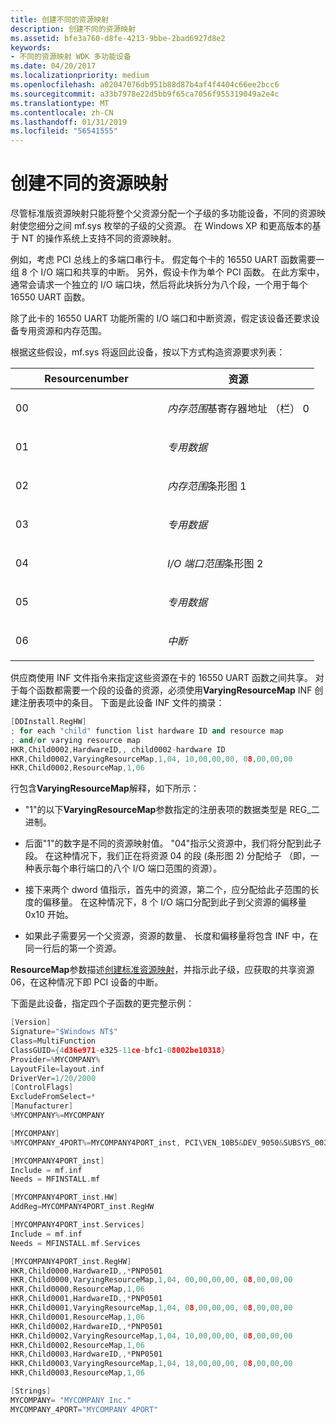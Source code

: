 ```yaml
---
title: 创建不同的资源映射
description: 创建不同的资源映射
ms.assetid: bfe3a760-d8fe-4213-9bbe-2bad6927d8e2
keywords:
- 不同的资源映射 WDK 多功能设备
ms.date: 04/20/2017
ms.localizationpriority: medium
ms.openlocfilehash: a02047076db951b88d87b4af4f4404c66ee2bcc6
ms.sourcegitcommit: a33b7978e22d5bb9f65ca7056f955319049a2e4c
ms.translationtype: MT
ms.contentlocale: zh-CN
ms.lasthandoff: 01/31/2019
ms.locfileid: "56541555"
---
```

# <a name="creating-varying-resource-maps"></a>创建不同的资源映射





尽管标准版资源映射只能将整个父资源分配一个子级的多功能设备，不同的资源映射使您细分之间 mf.sys 枚举的子级的父资源。 在 Windows XP 和更高版本的基于 NT 的操作系统上支持不同的资源映射。

例如，考虑 PCI 总线上的多端口串行卡。 假定每个卡的 16550 UART 函数需要一组 8 个 I/O 端口和共享的中断。 另外，假设卡作为单个 PCI 函数。 在此方案中，通常会请求一个独立的 I/O 端口块，然后将此块拆分为八个段，一个用于每个 16550 UART 函数。

除了此卡的 16550 UART 功能所需的 I/O 端口和中断资源，假定该设备还要求设备专用资源和内存范围。

根据这些假设，mf.sys 将返回此设备，按以下方式构造资源要求列表：

<table>
<colgroup>
<col width="50%" />
<col width="50%" />
</colgroup>
<thead>
<tr class="header">
<th>Resourcenumber</th>
<th>资源</th>
</tr>
</thead>
<tbody>
<tr class="odd">
<td><p>00</p></td>
<td><p><em>内存范围</em>基寄存器地址 （栏） 0</p></td>
</tr>
<tr class="even">
<td><p>01</p></td>
<td><p><em>专用数据</em></p></td>
</tr>
<tr class="odd">
<td><p>02</p></td>
<td><p><em>内存范围</em>条形图 1</p></td>
</tr>
<tr class="even">
<td><p>03</p></td>
<td><p><em>专用数据</em></p></td>
</tr>
<tr class="odd">
<td><p>04</p></td>
<td><p><em>I/O 端口范围</em>条形图 2</p></td>
</tr>
<tr class="even">
<td><p>05</p></td>
<td><p><em>专用数据</em></p></td>
</tr>
<tr class="odd">
<td><p>06</p></td>
<td><p><em>中断</em></p></td>
</tr>
</tbody>
</table>

 

供应商使用 INF 文件指令来指定这些资源在卡的 16550 UART 函数之间共享。 对于每个函数都需要一个段的设备的资源，必须使用**VaryingResourceMap** INF 创建注册表项中的条目。 下面是此设备 INF 文件的摘录：

```cpp
[DDInstall.RegHW] 
; for each "child" function list hardware ID and resource map 
; and/or varying resource map
HKR,Child0002,HardwareID,, child0002-hardware ID
HKR,Child0002,VaryingResourceMap,1,04, 10,00,00,00, 08,00,00,00
HKR,Child0002,ResourceMap,1,06
```

行包含**VaryingResourceMap**解释，如下所示：

-   "1"的以下**VaryingResourceMap**参数指定的注册表项的数据类型是 REG\_二进制。

-   后面"1"的数字是不同的资源映射值。 "04"指示父资源中，我们将分配到此子段。 在这种情况下，我们正在将资源 04 的段 (条形图 2) 分配给子 （即，一种表示每个串行端口的八个 I/O 端口范围的资源）。

-   接下来两个 dword 值指示，首先中的资源，第二个，应分配给此子范围的长度的偏移量。 在这种情况下，8 个 I/O 端口分配到此子到父资源的偏移量 0x10 开始。

-   如果此子需要另一个父资源，资源的数量、 长度和偏移量将包含 INF 中，在同一行后的第一个资源。

**ResourceMap**参数描述[创建标准资源映射](creating-standard-resource-maps.md)，并指示此子级，应获取的共享资源 06，在这种情况下即 PCI 设备的中断。

下面是此设备，指定四个子函数的更完整示例：

```cpp
[Version]
Signature="$Windows NT$"
Class=MultiFunction
ClassGUID={4d36e971-e325-11ce-bfc1-08002be10318}
Provider=%MYCOMPANY%
LayoutFile=layout.inf
DriverVer=1/20/2000
[ControlFlags]
ExcludeFromSelect=*
[Manufacturer]
%MYCOMPANY%=MYCOMPANY

[MYCOMPANY]
%MYCOMPANY_4PORT%=MYCOMPANY4PORT_inst, PCI\VEN_10B5&DEV_9050&SUBSYS_003112E0

[MYCOMPANY4PORT_inst]
Include = mf.inf
Needs = MFINSTALL.mf

[MYCOMPANY4PORT_inst.HW]
AddReg=MYCOMPANY4PORT_inst.RegHW

[MYCOMPANY4PORT_inst.Services]
Include = mf.inf
Needs = MFINSTALL.mf.Services

[MYCOMPANY4PORT_inst.RegHW] 
HKR,Child0000,HardwareID,,*PNP0501
HKR,Child0000,VaryingResourceMap,1,04, 00,00,00,00, 08,00,00,00
HKR,Child0000,ResourceMap,1,06
HKR,Child0001,HardwareID,,*PNP0501
HKR,Child0001,VaryingResourceMap,1,04, 08,00,00,00, 08,00,00,00
HKR,Child0001,ResourceMap,1,06
HKR,Child0002,HardwareID,,*PNP0501
HKR,Child0002,VaryingResourceMap,1,04, 10,00,00,00, 08,00,00,00
HKR,Child0002,ResourceMap,1,06
HKR,Child0003,HardwareID,,*PNP0501
HKR,Child0003,VaryingResourceMap,1,04, 18,00,00,00, 08,00,00,00
HKR,Child0003,ResourceMap,1,06

[Strings]
MYCOMPANY= "MYCOMPANY Inc."
MYCOMPANY_4PORT="MYCOMPANY 4PORT"
```

 

 




